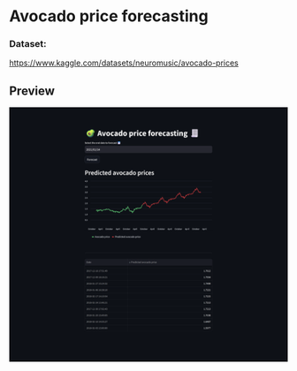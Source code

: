 # Avocado price forecasting

### Dataset:
https://www.kaggle.com/datasets/neuromusic/avocado-prices

## Preview 
![Preview](app/screenshots/preview.png)